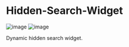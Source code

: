 # Hidden-Search-Widget

![image](https://user-images.githubusercontent.com/92387865/155809590-31431dbe-cddc-4dc9-961f-3cedbb4f03a8.png)
![image](https://user-images.githubusercontent.com/92387865/155809433-e60dea44-0856-4996-935e-d0f2678a5f26.png)

  Dynamic hidden search widget.
